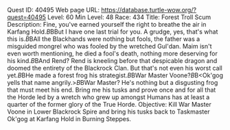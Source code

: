Quest ID: 40495
Web page URL: https://database.turtle-wow.org/?quest=40495
Level: 60
Min Level: 48
Race: 434
Title: Forest Troll Scum
Description: Fine, you've earned yourself the right to breathe the air in Karfang Hold.$B$BBut I have one last trial for you. A grudge, yes, that's what this is.$B$BAll the Blackhands were nothing but fools, the father was a misguided mongrel who was fooled by the wretched Gul'dan. Maim isn't even worth mentioning, he died a fool's death, nothing more deserving for his kind.$B$BAnd Rend? Rend is kneeling before that despicable dragon and doomed the entirety of the Blackrock Clan. But that's not even his worst call yet.$B$BHe made a forest frog his strategist.$B$BWar Master Voone?$B$B<Ok'gog yells that name angrily.>$B$BWar Master? He's nothing but a disgusting frog that must meet his end. Bring me his tusks and prove once and for all that the Horde led by a wretch who grew up amongst Humans has at least a quarter of the former glory of the True Horde.
Objective: Kill War Master Voone in Lower Blackrock Spire and bring his tusks back to Taskmaster Ok'gog at Karfang Hold in Burning Steppes.
